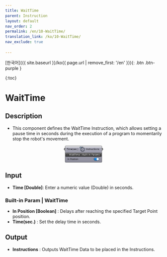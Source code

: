 ```yaml
---
title: WaitTime
parent: Instruction
layout: default
nav_order: 2
permalink: /en/10-WaitTime/
translation_link: /ko/10-WaitTime/
nav_exclude: true

---
```


<!-- [English]({{ site.baseurl }}/en{{ page.url | remove_first: '/ko' }}){: .btn .btn-purple } -->
[한국어]({{ site.baseurl }}/ko{{ page.url | remove_first: '/en' }}){: .btn .btn-purple }

{:toc}
# WaitTime

## Description

* This component defines the WaitTime Instruction, which allows setting a pause time in seconds during the execution of a program to momentarily stop the robot's movement.

<p align="center">  <img src="/assets/images/WaitTime.png" align="center" width="25%"></p>

## Input

* **Time [Double]**: Enter a numeric value (Double) in seconds.

### Built-in Param | WaitTime

* **In Position [Boolean]** : Delays after reaching the specified Target Point position.
* **Time(sec.)** : Set the delay time in seconds.

## Output

* **Instructions** : Outputs WaitTime Data to be placed in the Instructions.
